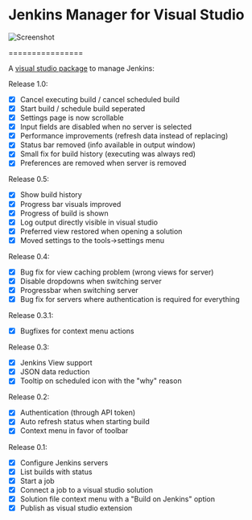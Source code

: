 Jenkins Manager for Visual Studio
================

![Screenshot](https://github.com/tomkuijsten/vsjenkinsmanager/blob/master/Devkoes.VSJenkinsManager/Devkoes.JenkinsManager.VSPackage/Resources/screenshot1.jpg)

================

A [visual studio package](http://visualstudiogallery.msdn.microsoft.com/3471d451-c1f1-4273-b305-acf81e4f8b32) to manage Jenkins:

Release 1.0:
 - [x] Cancel executing build / cancel scheduled build
 - [x] Start build / schedule build seperated
 - [x] Settings page is now scrollable
 - [x] Input fields are disabled when no server is selected
 - [x] Performance improvements (refresh data instead of replacing)
 - [x] Status bar removed (info available in output window)
 - [x] Small fix for build history (executing was always red)
 - [x] Preferences are removed when server is removed

Release 0.5:
 - [x] Show build history
 - [x] Progress bar visuals improved
 - [x] Progress of build is shown
 - [x] Log output directly visible in visual studio
 - [x] Preferred view restored when opening a solution
 - [x] Moved settings to the tools->settings menu

Release 0.4:
 - [x] Bug fix for view caching problem (wrong views for server)
 - [x] Disable dropdowns when switching server
 - [x] Progressbar when switching server
 - [x] Bug fix for servers where authentication is required for everything

Release 0.3.1:
 - [x] Bugfixes for context menu actions

Release 0.3:
 - [x] Jenkins View support
 - [x] JSON data reduction
 - [x] Tooltip on scheduled icon with the "why" reason

Release 0.2:
 - [x] Authentication (through API token)
 - [x] Auto refresh status when starting build
 - [x] Context menu in favor of toolbar

Release 0.1:
 - [x] Configure Jenkins servers
 - [x] List builds with status
 - [x] Start a job
 - [x] Connect a job to a visual studio solution
 - [x] Solution file context menu with a "Build on Jenkins" option
 - [x] Publish as visual studio extension

